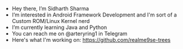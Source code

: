  - Hey there, I’m Sidharth Sharma
 - I’m interested in Android Framework Development and I'm sort of a Custom ROM/Linux Kernel nerd
 - I’m currently learning Java and Python
 - You can reach me on @arteryring1 in Telegram
 - Here's what I'm working on: https://github.com/realme9se-trees

<!---
arteryring/arteryring is a ✨ special ✨ repository because its `README.md` (this file) appears on your GitHub profile.
You can click the Preview link to take a look at your changes.
--->
